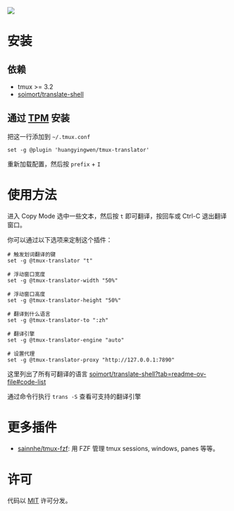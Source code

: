 ![](https://gitlab.com/sainnhe/img/-/raw/master/translator.png)

# 安装

## 依赖

- tmux >= 3.2
- [soimort/translate-shell](https://github.com/soimort/translate-shell)

## 通过 [TPM](https://github.com/tmux-plugins/tpm/) 安装

把这一行添加到 `~/.tmux.conf`

```tmux
set -g @plugin 'huangyingwen/tmux-translator'
```

重新加载配置，然后按 `prefix` + `I`

# 使用方法

进入 Copy Mode 选中一些文本，然后按 `t` 即可翻译，按回车或 Ctrl-C 退出翻译窗口。

你可以通过以下选项来定制这个插件：

```tmux
# 触发划词翻译的键
set -g @tmux-translator "t"

# 浮动窗口宽度
set -g @tmux-translator-width "50%"

# 浮动窗口高度
set -g @tmux-translator-height "50%"

# 翻译到什么语言
set -g @tmux-translator-to ":zh"

# 翻译引擎
set -g @tmux-translator-engine "auto"

# 设置代理
set -g @tmux-translator-proxy "http://127.0.0.1:7890"
```

这里列出了所有可翻译的语言 [soimort/translate-shell?tab=readme-ov-file#code-list](https://github.com/soimort/translate-shell?tab=readme-ov-file#code-list)

通过命令行执行 `trans -S` 查看可支持的翻译引擎

# 更多插件

- [sainnhe/tmux-fzf](https://github.com/sainnhe/tmux-fzf): 用 FZF 管理 tmux sessions, windows, panes 等等。

# 许可

代码以 [MIT](./LICENSE) 许可分发。
